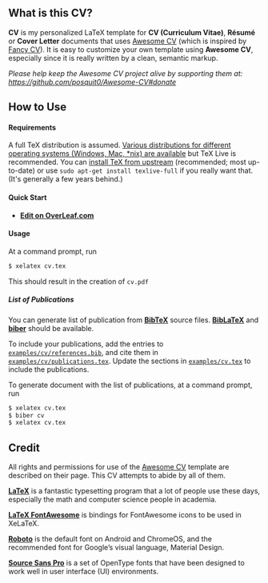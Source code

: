 ## What is this CV?

**CV** is my personalized LaTeX template for **CV (Curriculum Vitae)**, **Résumé** or **Cover Letter** documents that uses [Awesome CV](https://github.com/posquit0/Awesome-CV) (which is inspired by [Fancy CV](https://www.sharelatex.com/templates/cv-or-resume/fancy-cv)). It is easy to customize your own template using **Awesome CV**, especially since it is really written by a clean, semantic markup.

*Please help keep the Awesome CV project alive by supporting them at: https://github.com/posquit0/Awesome-CV#donate*

## How to Use

#### Requirements

A full TeX distribution is assumed.  [Various distributions for different operating systems (Windows, Mac, \*nix) are available](http://tex.stackexchange.com/q/55437) but TeX Live is recommended.
You can [install TeX from upstream](http://tex.stackexchange.com/q/1092) (recommended; most up-to-date) or use `sudo apt-get install texlive-full` if you really want that.  (It's generally a few years behind.)

#### Quick Start

* [**Edit on OverLeaf.com**](https://www.overleaf.com/project/63b91737b79e82eed7457750)

#### Usage

At a command prompt, run

```bash
$ xelatex cv.tex
```

This should result in the creation of ``cv.pdf``

##### List of Publications

You can generate list of publication from [**BibTeX**](http://www.bibtex.org/) source files.
[**BibLaTeX**](https://www.ctan.org/pkg/biblatex) and [**biber**](https://www.ctan.org/pkg/biber) should be available.

To include your publications, add the entries to [`examples/cv/references.bib`](examples/cv/references.bib),
and cite them in [`examples/cv/publications.tex`](examples/cv/publications.tex).
Update the sections in [`examples/cv.tex`](examples/cv.tex) to include the publications.

To generate document with the list of publications, at a command prompt, run

```bash
$ xelatex cv.tex
$ biber cv
$ xelatex cv.tex
```

## Credit

All rights and permissions for use of the [Awesome CV](https://github.com/posquit0/Awesome-CV) template are described on their page. This CV attempts to abide by all of them.

[**LaTeX**](http://www.latex-project.org) is a fantastic typesetting program that a lot of people use these days, especially the math and computer science people in academia.

[**LaTeX FontAwesome**](https://github.com/furl/latex-fontawesome) is bindings for FontAwesome icons to be used in XeLaTeX.

[**Roboto**](https://github.com/google/roboto) is the default font on Android and ChromeOS, and the recommended font for Google’s visual language, Material Design.

[**Source Sans Pro**](https://github.com/adobe-fonts/source-sans-pro) is a set of OpenType fonts that have been designed to work well in user interface (UI) environments.
